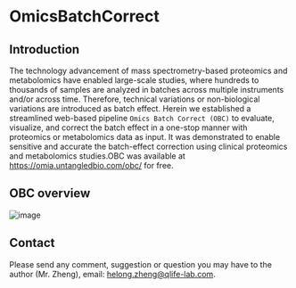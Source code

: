 # OmicsBatchCorrect
## Introduction
The technology advancement of mass spectrometry-based proteomics and metabolomics have enabled large-scale studies, where hundreds to thousands of samples are analyzed in batches across multiple instruments and/or across time. Therefore, technical variations or non-biological variations are introduced as batch effect. Herein we established a streamlined web-based pipeline `Omics Batch Correct (OBC)` to evaluate, visualize, and correct the batch effect in a one-stop manner with proteomics or metabolomics data as input. It was demonstrated to enable sensitive and accurate the batch-effect correction using clinical proteomics and metabolomics studies.OBC was available at https://omia.untangledbio.com/obc/ for free.
## OBC overview
![image](https://user-images.githubusercontent.com/54032059/209771596-e247cc5b-d9f1-498a-804d-f3d6359063ca.png)


## Contact
Please send any comment, suggestion or question you may have to the author (Mr. Zheng), email: helong.zheng@qlife-lab.com.
